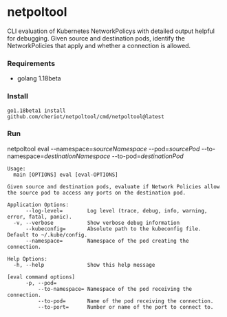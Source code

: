 # netpoltool

CLI evaluation of Kubernetes NetworkPolicys with detailed output helpful for debugging. Given source and destination pods, identify the NetworkPolicies that apply and whether a connection is allowed.

### Requirements
* golang 1.18beta

### Install
```
go1.18beta1 install github.com/cheriot/netpoltool/cmd/netpoltool@latest
```

### Run
netpoltool eval --namespace=_sourceNamespace_ --pod=_sourcePod_ --to-namespace=_destinationNamespace_ --to-pod=_destinationPod_

```
Usage:
  main [OPTIONS] eval [eval-OPTIONS]

Given source and destination pods, evaluate if Network Policies allow the source pod to access any ports on the destination pod.

Application Options:
      --log-level=        Log level (trace, debug, info, warning, error, fatal, panic).
  -v, --verbose           Show verbose debug information
      --kubeconfig=       Absolute path to the kubeconfig file. Default to ~/.kube/config.
      --namespace=        Namespace of the pod creating the connection.

Help Options:
  -h, --help              Show this help message

[eval command options]
      -p, --pod=
          --to-namespace= Namespace of the pod receiving the connection.
          --to-pod=       Name of the pod receiving the connection.
          --to-port=      Number or name of the port to connect to.
```
